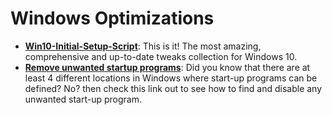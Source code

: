 # Windows Optimizations

* [**Win10-Initial-Setup-Script**](/wiki/Windows10_Initial_Setup_Script.md):
  This is it! The most amazing, comprehensive and up-to-date tweaks collection for Windows 10.
* [**Remove unwanted startup programs**](/wiki/Windows_Remove_Startup_Programs.md):
  Did you know that there are at least 4 different locations in Windows where start-up programs can be defined?
  No? then check this link out to see how to find and disable any unwanted start-up program.